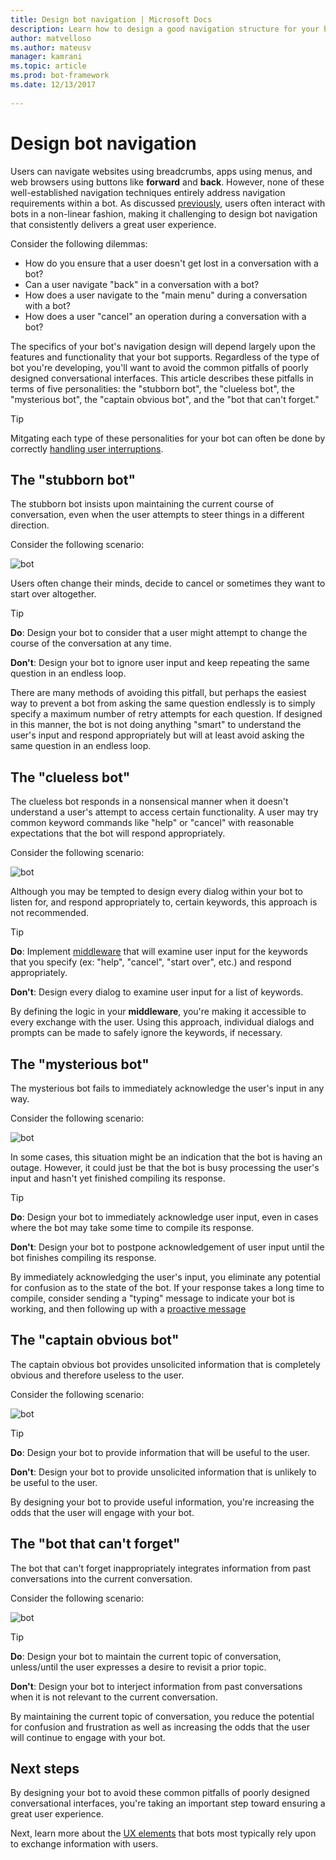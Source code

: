 ```yaml
---
title: Design bot navigation | Microsoft Docs
description: Learn how to design a good navigation structure for your bot and how to avoid the most common navigation design errors.
author: matvelloso
ms.author: mateusv
manager: kamrani
ms.topic: article
ms.prod: bot-framework
ms.date: 12/13/2017
 
---
```


# Design bot navigation

Users can navigate websites using breadcrumbs, apps using menus, and web browsers using buttons like **forward** and **back**. However, none of these well-established navigation techniques entirely address navigation requirements within a bot. As discussed [previously](~/bot-service-design-conversation-flow.md#handle-interruptions), users often interact with bots in a non-linear fashion, making it challenging to design bot navigation that consistently delivers a great user experience. 

Consider the following dilemmas:

- How do you ensure that a user doesn't get lost in a conversation with a bot? 
- Can a user navigate "back" in a conversation with a bot? 
- How does a user navigate to the "main menu" during a conversation with a bot? 
- How does a user "cancel" an operation during a conversation with a bot? 

The specifics of your bot's navigation design will depend largely upon the features and functionality that your bot supports. Regardless of the type of bot you're developing, you'll want to avoid the common pitfalls of poorly designed conversational interfaces. This article describes these pitfalls in terms of five personalities: the "stubborn bot", the "clueless bot", the "mysterious bot", the "captain obvious bot", and the "bot that can't forget." 

> [!TIP]
> Mitgating each type of these personalities for your bot can often be done by correctly [handling user interruptions](v4sdk/bot-builder-howto-handle-user-interrupt.md).

## The "stubborn bot"

The stubborn bot insists upon maintaining the current course of conversation, 
even when the user attempts to steer things in a different direction. 

Consider the following scenario: 

![bot](~/media/bot-service-design-navigation/stubborn-bot-new.png)

Users often change their minds, decide to cancel or sometimes they want to start over altogether. 

> [!TIP]
> <b>Do</b>: Design your bot to consider that a user might attempt to change the course of the conversation at any time. 
>
> <b>Don't</b>: Design your bot to ignore user input and keep repeating the same question in an endless loop. 

There are many methods of avoiding this pitfall, but perhaps the easiest way to prevent a bot from asking the same question endlessly is to simply specify a maximum number of retry attempts for each question. If designed in this manner, the bot is not doing anything "smart" to understand the user's input and respond appropriately but will at least avoid asking the same question in an endless loop. 

## The "clueless bot"

The clueless bot responds in a nonsensical manner when it doesn't understand a user's attempt to access certain functionality. A user may try common keyword commands like "help" or "cancel" with reasonable expectations that the bot will respond appropriately.

Consider the following scenario: 

![bot](~/media/bot-service-design-navigation/clueless-bot.png)

Although you may be tempted to design every dialog within your bot to listen for, and respond appropriately to, certain keywords, this approach is not recommended. 

> [!TIP]
> <b>Do</b>: Implement [middleware](v4sdk/bot-builder-create-middleware.md) that will examine user input for the keywords that you specify (ex: "help", "cancel", "start over", etc.) and respond appropriately. 
> 
> <b>Don't</b>: Design every dialog to examine user input for a list of keywords. 

By defining the logic in your **middleware**, you're making it accessible to every exchange with the user. Using this approach, individual dialogs and prompts can be made to safely ignore the keywords, if necessary.

## The "mysterious bot"

The mysterious bot fails to immediately acknowledge the user's input in any way. 

Consider the following scenario: 

![bot](~/media/bot-service-design-navigation/mysterious-bot.png)

In some cases, this situation might be an indication that the bot is having an outage. 
However, it could just be that the bot is busy processing the user's input and hasn't yet finished compiling its response. 

> [!TIP]
> <b>Do</b>: Design your bot to immediately acknowledge user input, even in cases where the bot may take some time to compile its response. 
> 
> <b>Don't</b>: Design your bot to postpone acknowledgement of user input until the bot finishes compiling its response.

By immediately acknowledging the user's input, you eliminate any potential for confusion as to the state of the bot. If your response takes a long time to compile, consider sending a "typing" message to indicate your bot is working, and then following up with a [proactive message](v4sdk/bot-builder-howto-proactive-message.md)

## The "captain obvious bot"

The captain obvious bot provides unsolicited information that is completely obvious and therefore useless to the user. 

Consider the following scenario:

![bot](~/media/bot-service-design-navigation/captainobvious-bot.png)

> [!TIP]
> <b>Do</b>: Design your bot to provide information that will be useful to the user. 
> 
> <b>Don't</b>: Design your bot to provide unsolicited information that is unlikely to be useful to the user.

By designing your bot to provide useful information, you're increasing the odds that the user will engage with your bot.

## The "bot that can't forget"

The bot that can't forget inappropriately integrates information from past conversations into the current conversation. 

Consider the following scenario:

![bot](~/media/bot-service-design-navigation/rememberall-bot.png)

> [!TIP]
> <b>Do</b>: Design your bot to maintain the current topic of conversation, unless/until the user expresses a desire to revisit a prior topic. 
> 
> <b>Don't</b>: Design your bot to interject information from past conversations when it is not relevant to the current conversation.

By maintaining the current topic of conversation, you reduce the potential for confusion and frustration as well as increasing the odds that the user will continue to engage with your bot.

## Next steps

By designing your bot to avoid these common pitfalls of poorly designed conversational interfaces, you're taking an important step toward ensuring a great user experience. 

Next, learn more about the [UX elements](~/bot-service-design-user-experience.md) that bots most typically rely upon to exchange information with users. 
